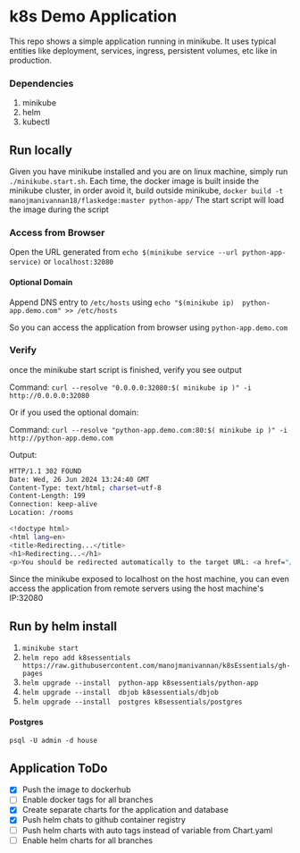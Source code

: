 # k8s Demo Application

This repo shows a simple application running in minikube. It uses typical entities like deployment, services, ingress, persistent volumes, etc like in production.

### Dependencies
1. minikube
2. helm
3. kubectl

## Run locally

Given you have minikube installed and you are on linux machine, simply run `./minikube.start.sh`. Each time, the docker image is built inside the minikube cluster, in order avoid it, build outside minikube,
`docker build -t manojmanivannan18/flaskedge:master python-app/`
The start script will load the image during the script


### Access from Browser

Open the URL generated from `echo $(minikube service --url python-app-service)` or `localhost:32080`

#### Optional Domain
Append DNS entry to `/etc/hosts` using `echo "$(minikube ip)  python-app.demo.com" >> /etc/hosts`

So you can access the application from browser using `python-app.demo.com`

### Verify

once the minikube start script is finished, verify you see output

Command: `curl --resolve "0.0.0.0:32080:$( minikube ip )" -i http://0.0.0.0:32080`

Or if you used the optional domain:

Command: `curl --resolve "python-app.demo.com:80:$( minikube ip )" -i http://python-app.demo.com`

Output: 
```bash
HTTP/1.1 302 FOUND
Date: Wed, 26 Jun 2024 13:24:40 GMT
Content-Type: text/html; charset=utf-8
Content-Length: 199
Connection: keep-alive
Location: /rooms

<!doctype html>
<html lang=en>
<title>Redirecting...</title>
<h1>Redirecting...</h1>
<p>You should be redirected automatically to the target URL: <a href="/rooms">/rooms</a>. If not, click the link.
```

Since the minikube exposed to localhost on the host machine, you can even access the application from remote servers using the host machine's IP:32080

## Run by helm install

1. `minikube start`
2. `helm repo add k8sessentials https://raw.githubusercontent.com/manojmanivannan/k8sEssentials/gh-pages`
3. `helm upgrade --install  python-app k8sessentials/python-app`
4. `helm upgrade --install  dbjob k8sessentials/dbjob`
5. `helm upgrade --install  postgres k8sessentials/postgres`

#### Postgres
`psql -U admin -d house`

## Application ToDo
- [x] Push the image to dockerhub
- [ ] Enable docker tags for all branches
- [x] Create separate charts for the application and database
- [x] Push helm chats to github container registry
- [ ] Push helm charts with auto tags instead of variable from Chart.yaml
- [ ] Enable helm charts for all branches
